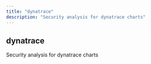 ```yaml
---
title: "dynatrace"
description: "Security analysis for dynatrace charts"
---
```


## dynatrace

Security analysis for dynatrace charts
